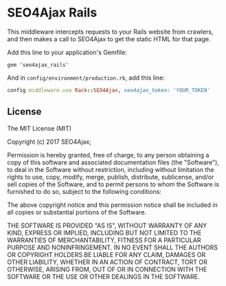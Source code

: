 SEO4Ajax Rails
===========================

This middleware intercepts requests to your Rails website from crawlers, and then makes a call to SEO4Ajax to get the static HTML for that page.

Add this line to your application's Gemfile:

    gem 'seo4ajax_rails'

And in `config/environment/production.rb`, add this line:

```ruby
config.middleware.use Rack::SEO4Ajax, seo4ajax_token: 'YOUR_TOKEN'
```

## License

The MIT License (MIT)

Copyright (c) 2017 SEO4Ajax;

Permission is hereby granted, free of charge, to any person obtaining a copy
of this software and associated documentation files (the "Software"), to deal
in the Software without restriction, including without limitation the rights
to use, copy, modify, merge, publish, distribute, sublicense, and/or sell
copies of the Software, and to permit persons to whom the Software is
furnished to do so, subject to the following conditions:

The above copyright notice and this permission notice shall be included in
all copies or substantial portions of the Software.

THE SOFTWARE IS PROVIDED "AS IS", WITHOUT WARRANTY OF ANY KIND, EXPRESS OR
IMPLIED, INCLUDING BUT NOT LIMITED TO THE WARRANTIES OF MERCHANTABILITY,
FITNESS FOR A PARTICULAR PURPOSE AND NONINFRINGEMENT. IN NO EVENT SHALL THE
AUTHORS OR COPYRIGHT HOLDERS BE LIABLE FOR ANY CLAIM, DAMAGES OR OTHER
LIABILITY, WHETHER IN AN ACTION OF CONTRACT, TORT OR OTHERWISE, ARISING FROM,
OUT OF OR IN CONNECTION WITH THE SOFTWARE OR THE USE OR OTHER DEALINGS IN
THE SOFTWARE.
